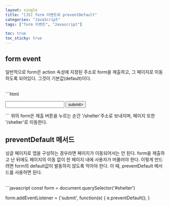 ```yaml
---
layout: single
title: "[JS] form 이벤트와 preventDefault"
categories: "JavaScript"
tags: ["form 이벤트", "Javascript"]

toc: true
toc_sticky: true
---
```


## form event
일반적으로 form은 action 속성에 지정된 주소로 form을 제출하고, 그 페이지로 이동하도록 되어있다. 그것이 기본값(default)이다.

<br/>
```html
<form action="/shelter" id="shelter">

<input type="text"></input>
<button>submit></button>

</form>
```
위의 form은 제출 버튼을 누르는 순간 '/shelter'주소로 보내지며, 페이지 또한 '/shelter'로 이동한다. 
<br/> 

<script async src="https://pagead2.googlesyndication.com/pagead/js/adsbygoogle.js?client=ca-pub-3082151336412907"
     crossorigin="anonymous"></script>
<ins class="adsbygoogle"
     style="display:block; text-align:center;"
     data-ad-layout="in-article"
     data-ad-format="fluid"
     data-ad-client="ca-pub-3082151336412907"
     data-ad-slot="3525353674"></ins>
<script>
     (adsbygoogle = window.adsbygoogle || []).push({});
</script>

## preventDefault 메서드
싱글 페이지로 앱을 구성하는 경우라면 페이지가 이동되어서는 안 된다. form을 제출하고 난 뒤에도 페이지의 이동 없이 한 페이지 내에 사용자가 머물러야 한다.
이렇게 만드려면 form의 default값이 발동하지 않도록 막아야 한다. 이 때, preventDefault 메서드를 사용하면 된다.

<br/>
```javascript
const form = document.querySelector('#shelter')

form.addEventListener = ('submit', function(e) {
  e.preventDefault();
}
```
